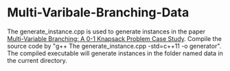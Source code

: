 # Multi-Varibale-Branching-Data
The generate_instance.cpp is used to generate instances in the paper [Multi-Variable Branching: A 0-1 Knapsack Problem Case Study](http://www.optimization-online.org/DB_FILE/2019/10/7431.pdf). Compile the source code by "g++ The generate_instance.cpp -std=c++11 -o generator". The compiled executable will generate instances in the folder named data in the current directory. 
